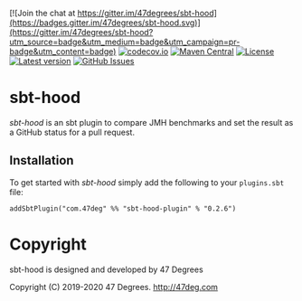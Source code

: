 
[comment]: # (Start Badges)

[![Join the chat at https://gitter.im/47degrees/sbt-hood](https://badges.gitter.im/47degrees/sbt-hood.svg)](https://gitter.im/47degrees/sbt-hood?utm_source=badge&utm_medium=badge&utm_campaign=pr-badge&utm_content=badge) [![codecov.io](http://codecov.io/gh/47degrees/sbt-hood/branch/master/graph/badge.svg)](http://codecov.io/gh/47degrees/sbt-hood) [![Maven Central](https://img.shields.io/badge/maven%20central-0.2.6-green.svg)](https://oss.sonatype.org/#nexus-search;gav~com.47deg~sbt-hood*) [![License](https://img.shields.io/badge/license-Apache%202-blue.svg)](https://raw.githubusercontent.com/47degrees/sbt-hood/master/LICENSE) [![Latest version](https://img.shields.io/badge/sbt--hood-0.2.6-green.svg)](https://index.scala-lang.org/47degrees/sbt-hood) [![GitHub Issues](https://img.shields.io/github/issues/47degrees/sbt-hood.svg)](https://github.com/47degrees/sbt-hood/issues)

[comment]: # (End Badges)
# sbt-hood

*sbt-hood* is an sbt plugin to compare JMH benchmarks and set the result as a GitHub status for a pull request.

## Installation

To get started with *sbt-hood* simply add the following to your `plugins.sbt` file:

[comment]: # (Start Replace)

```
addSbtPlugin("com.47deg" %% "sbt-hood-plugin" % "0.2.6")
```

[comment]: # (End Replace)

[comment]: # (Start Copyright)
# Copyright

sbt-hood is designed and developed by 47 Degrees

Copyright (C) 2019-2020 47 Degrees. <http://47deg.com>

[comment]: # (End Copyright)